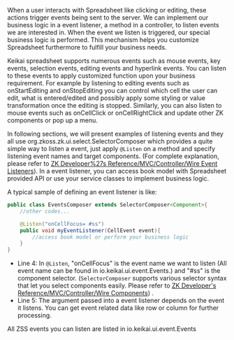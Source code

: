 When a user interacts with Spreadsheet like clicking or editing, these
actions trigger events being sent to the server. We can implement our
business logic in a event listener, a method in a controller, to listen
events we are interested in. When the event we listen is triggered, our
special business logic is performed. This mechanism helps you customize
Spreadsheet furthermore to fulfill your business needs.

Keikai spreadsheet supports numerous events such as mouse events, key
events, selection events, editing events and hyperlink events. You can
listen to these events to apply customized function upon your business
requirement. For example by listening to editing events such as
onStartEditing and onStopEditing you can control which cell the user can
edit, what is entered/edited and possibly apply some styling or value
transformation once the editing is stopped. Similarly, you can also
listen to mouse events such as onCellClick or onCellRightClick and
update other ZK components or pop up a menu.

In following sections, we will present examples of listening events and
they all use <javadoc>org.zkoss.zk.ui.select.SelectorComposer</javadoc>
which provides a quite simple way to listen a event, just apply
`@Listen` on a method and specify listening event names and target
components. (For complete explanation, please refer to [ZK Developer%27s
Reference/MVC/Controller/Wire Event
Listeners](ZK_Developer%27s_Reference/MVC/Controller/Wire_Event_Listeners "wikilink")).
In a event listener, you can access book model with Spreadsheet provided
API or use your service classes to implement business logic.

A typical sample of defining an event listener is like:

``` java
public class EventsComposer extends SelectorComposer<Component>{
    //other codes...

    @Listen("onCellFocus= #ss")
    public void myEventListener(CellEvent event){
        //access book model or perform your business logic
    }
}
```

  - Line 4: In `@Listen`, "onCellFocus" is the event name we want to
    listen (All event name can be found in
    <javadoc directory="keikai">io.keikai.ui.event.Events</javadoc>.)
    and "\#ss" is the component selector. (`SelectorComposer` supports
    various selector syntax that let you select components easily.
    Please refer to [ZK Developer's Reference/MVC/Controller/Wire
    Components](ZK_Developer's_Reference/MVC/Controller/Wire_Components "wikilink"))
    .
  - Line 5: The argument passed into a event listener depends on the
    event it listens. You can get event related data like row or column
    for further processing.

All ZSS events you can listen are listed in
<javadoc directory="keikai">io.keikai.ui.event.Events</javadoc>
